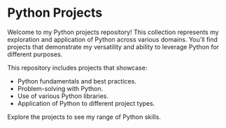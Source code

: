 # Python Projects

Welcome to my Python projects repository! This collection represents my exploration and application of Python across various domains. You'll find projects that demonstrate my versatility and ability to leverage Python for different purposes.

This repository includes projects that showcase:

* Python fundamentals and best practices.
* Problem-solving with Python.
* Use of various Python libraries.
* Application of Python to different project types.

Explore the projects to see my range of Python skills.
